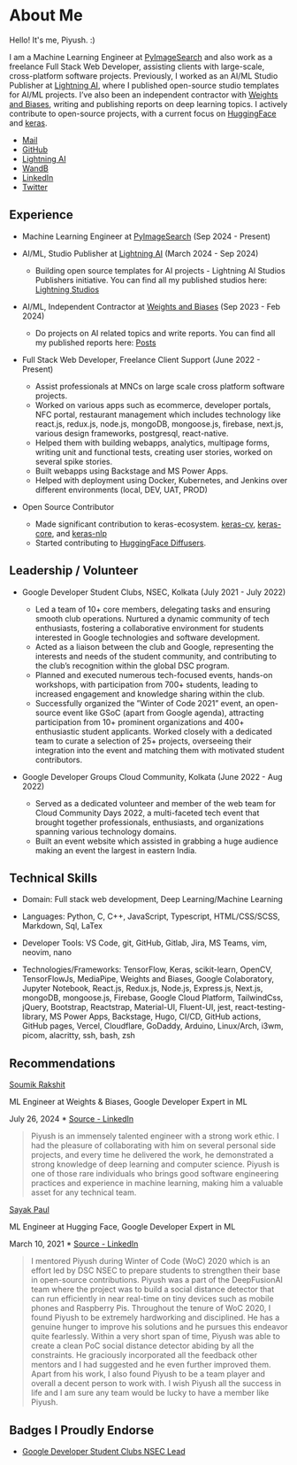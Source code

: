 # About Me

Hello! It's me, Piyush. :)

I am a Machine Learning Engineer at [PyImageSearch](https://pyimagesearch.com) and also work as a freelance Full Stack Web Developer, assisting clients with large-scale, cross-platform software projects. Previously, I worked as an AI/ML Studio Publisher at [Lightning AI](https://lightning.ai/cosmo3769/home), where I published open-source studio templates for AI/ML projects. I’ve also been an independent contractor with [Weights and Biases](https://wandb.ai/cosmo3769), writing and publishing reports on deep learning topics. I actively contribute to open-source projects, with a current focus on [HuggingFace](https://huggingface.co) and [keras](https://keras.io).

* [Mail](mailto:piyushthakur3769@gmail.com)
* [GitHub](https://github.com/cosmo3769)
* [Lightning AI](https://lightning.ai/cosmo3769)
* [WandB](https://wandb.ai/cosmo3769)
* [LinkedIn](https://www.linkedin.com/in/cosmo3769/)
* [Twitter](https://twitter.com/cosmo3769)

## Experience

* Machine Learning Engineer at [PyImageSearch](https://pyimagesearch.com) (Sep 2024 - Present)

* AI/ML, Studio Publisher at [Lightning AI](https://lightning.ai/cosmo3769) (March 2024 - Sep 2024)

  - Building open source templates for AI projects - Lightning AI Studios Publishers initiative. You can find all my published studios here: [Lightning Studios](https://lightning.ai/cosmo3769)

* AI/ML, Independent Contractor at [Weights and Biases](https://wandb.ai/cosmo3769) (Sep 2023 - Feb 2024)

  - Do projects on AI related topics and write reports. You can find all my published reports here: [Posts](https://cosmo3769.github.io/posts/)

* Full Stack Web Developer, Freelance Client Support (June 2022 - Present)

  - Assist professionals at MNCs on large scale cross platform software projects.
  - Worked on various apps such as ecommerce, developer portals, NFC portal, restaurant management which includes
    technology like react.js, redux.js, node.js, mongoDB, mongoose.js, firebase, next.js, various design frameworks, postgresql,
    react-native.
  - Helped them with building webapps, analytics, multipage forms, writing unit and functional tests, creating user stories,
    worked on several spike stories.
  - Built webapps using Backstage and MS Power Apps.
  - Helped with deployment using Docker, Kubernetes, and Jenkins over different environments (local, DEV, UAT, PROD)

* Open Source Contributor

  - Made significant contribution to keras-ecosystem. [keras-cv](https://github.com/keras-team/keras-cv/pulls?q=is%3Apr+is%3Aclosed+author%3Acosmo3769), [keras-core](https://github.com/keras-team/keras-core/pulls?q=is%3Apr+is%3Aclosed+author%3Acosmo3769), and [keras-nlp](https://github.com/keras-team/keras-nlp/pulls?q=is%3Apr+author%3Acosmo3769+is%3Aclosed)
  - Started contributing to [HuggingFace Diffusers](https://github.com/huggingface/diffusers).

## Leadership / Volunteer

* Google Developer Student Clubs, NSEC, Kolkata (July 2021 - July 2022)

  - Led a team of 10+ core members, delegating tasks and ensuring smooth club operations. Nurtured a dynamic
    community of tech enthusiasts, fostering a collaborative environment for students interested in Google technologies and
    software development.
  - Acted as a liaison between the club and Google, representing the interests and needs of the student community, and
    contributing to the club’s recognition within the global DSC program.
  - Planned and executed numerous tech-focused events, hands-on workshops, with participation from 700+ students,
    leading to increased engagement and knowledge sharing within the club.
  - Successfully organized the ”Winter of Code 2021” event, an open-source event like GSoC (apart from Google agenda),
    attracting participation from 10+ prominent organizations and 400+ enthusiastic student applicants. Worked closely
    with a dedicated team to curate a selection of 25+ projects, overseeing their integration into the event and matching
    them with motivated student contributors.

* Google Developer Groups Cloud Community, Kolkata (June 2022 - Aug 2022)

  - Served as a dedicated volunteer and member of the web team for Cloud Community Days 2022, a multi-faceted tech
    event that brought together professionals, enthusiasts, and organizations spanning various technology domains.
  - Built an event website which assisted in grabbing a huge audience making an event the largest in eastern India.

## Technical Skills

* Domain: Full stack web development, Deep Learning/Machine Learning

* Languages: Python, C, C++, JavaScript, Typescript, HTML/CSS/SCSS, Markdown, Sql, LaTex

* Developer Tools: VS Code, git, GitHub, Gitlab, Jira, MS Teams, vim, neovim, nano

* Technologies/Frameworks: TensorFlow, Keras, scikit-learn, OpenCV, TensorFlowJs, MediaPipe, Weights and Biases,
  Google Colaboratory, Jupyter Notebook, React.js, Redux.js, Node.js, Express.js, Next.js, mongoDB, mongoose.js, Firebase,
  Google Cloud Platform, TailwindCss, jQuery, Bootstrap, Reactstrap, Material-UI, Fluent-UI, jest, react-testing-library, MS
  Power Apps, Backstage, Hugo, CI/CD, GitHub actions, GitHub pages, Vercel, Cloudflare, GoDaddy, Arduino, Linux/Arch,
  i3wm, picom, alacritty, ssh, bash, zsh

## Recommendations

[Soumik Rakshit](https://geekyrakshit.dev)

ML Engineer at Weights & Biases, Google Developer Expert in ML

July 26, 2024 * [Source - LinkedIn](https://www.linkedin.com/in/cosmo3769/)

> Piyush is an immensely talented engineer with a strong work ethic. I had the pleasure of collaborating with him on several personal side projects, and every time he delivered the work, he demonstrated a strong knowledge of deep learning and computer science. Piyush is one of those rare individuals who brings good software engineering practices and experience in machine learning, making him a valuable asset for any technical team.

[Sayak Paul](https://sayak.dev)

ML Engineer at Hugging Face, Google Developer Expert in ML

March 10, 2021 * [Source - LinkedIn](https://www.linkedin.com/in/cosmo3769/)

> I mentored Piyush during Winter of Code (WoC) 2020 which is an effort led by DSC NSEC to prepare students to strengthen their base in open-source contributions. 
Piyush was a part of the DeepFusionAI team where the project was to build a social distance detector that can run efficiently in near real-time on tiny devices such as mobile phones and Raspberry Pis. Throughout the tenure of WoC 2020, I found Piyush to be extremely hardworking and disciplined. He has a genuine hunger to improve his solutions and he pursues this endeavor quite fearlessly. Within a very short span of time, Piyush was able to create a clean PoC social distance detector abiding by all the constraints. He graciously incorporated all the feedback other mentors and I had suggested and he even further improved them. 
Apart from his work, I also found Piyush to be a team player and overall a decent person to work with. I wish Piyush all the success in life and I am sure any team would be lucky to have a member like Piyush. 

## Badges I Proudly Endorse

* [Google Developer Student Clubs NSEC Lead](https://developers.google.com/profile/badges/community/dsc/2021/lead)